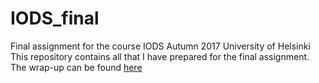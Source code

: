 # IODS_final
Final assignment for the course IODS Autumn 2017 University of Helsinki
This repository contains all that I have prepared for the final assignment. The wrap-up can be found [here](paap0.github.io/IODS_final/)
